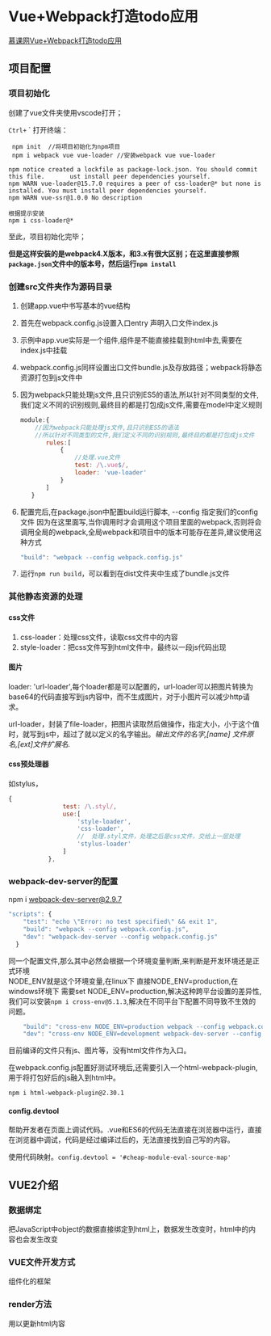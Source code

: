 # Vue+Webpack打造todo应用

[慕课网Vue+Webpack打造todo应用](https://www.imooc.com/learn/935)

## 项目配置

### 项目初始化

创建了vue文件夹使用vscode打开；

`Ctrl+` ` 打开终端：

```
 npm init  //将项目初始化为npm项目
 npm i webpack vue vue-loader //安装webpack vue vue-loader
```

```
npm notice created a lockfile as package-lock.json. You should commit this file.       ust install peer dependencies yourself.
npm WARN vue-loader@15.7.0 requires a peer of css-loader@* but none is installed. You must install peer dependencies yourself.
npm WARN vue-ssr@1.0.0 No description
```

```
根据提示安装
npm i css-loader@*
```

至此，项目初始化完毕；

**但是这样安装的是webpack4.X版本，和3.x有很大区别；在这里直接参照`package.json`文件中的版本号，然后运行`npm install`**

### 创建src文件夹作为源码目录

1. 创建app.vue中书写基本的vue结构   

2. 首先在webpack.config.js设置入口entry   声明入口文件index.js

3. 示例中app.vue实际是一个组件,组件是不能直接挂载到html中去,需要在index.js中挂载

4. webpack.config.js同样设置出口文件bundle.js及存放路径；webpack将静态资源打包到js文件中

5. 因为webpack只能处理js文件,且只识别ES5的语法,所以针对不同类型的文件,我们定义不同的识别规则,最终目的都是打包成js文件,需要在model中定义规则

   ```js
   module:{
       //因为webpack只能处理js文件,且只识别ES5的语法
       //所以针对不同类型的文件,我们定义不同的识别规则,最终目的都是打包成js文件
          rules:[
              {
                  //处理.vue文件
                  test: /\.vue$/,
                  loader: 'vue-loader'
              }
          ]
      }
   ```

6. 配置完后,在package.json中配置build运行脚本, --config 指定我们的config文件 因为在这里面写,当你调用时才会调用这个项目里面的webpack,否则将会调用全局的webpack,全局webpack和项目中的版本可能存在差异,建议使用这种方式

   ```js
   "build": "webpack --config webpack.config.js"
   ```

7. 运行`npm run build`，可以看到在dist文件夹中生成了bundle.js文件

### 其他静态资源的处理

#### css文件

1. css-loader：处理css文件，读取css文件中的内容
2. style-loader：把css文件写到html文件中，最终以一段js代码出现

#### 图片

loader: 'url-loader',每个loader都是可以配置的，url-loader可以把图片转换为base64的代码直接写到js内容中，而不生成图片，对于小图片可以减少http请求。

url-loader，封装了file-loader，把图片读取然后做操作，指定大小，小于这个值时，就写到js中，超过了就以定义的名字输出。*输出文件的名字,[name] 文件原名,[ext]文件扩展名.*

#### css预处理器

 如stylus，

```js
{
               test: /\.styl/,
               use:[
                   'style-loader',
                   'css-loader',
                   //  处理.styl文件，处理之后是css文件，交给上一层处理  
                   'stylus-loader'
               ]
           },
```

### webpack-dev-server的配置

npm i webpack-dev-server@2.9.7

```js
"scripts": {
    "test": "echo \"Error: no test specified\" && exit 1",
    "build": "webpack --config webpack.config.js",
    "dev": "webpack-dev-server --config webpack.config.js"
  }
```

同一个配置文件,那么其中必然会根据一个环境变量判断,来判断是开发环境还是正式环境   
NODE_ENV就是这个环境变量,在linux下 直接NODE_ENV=production,在windows环境下 需要set NODE_ENV=production,解决这种跨平台设置的差异性,我们可以安装`npm i cross-env@5.1.3`,解决在不同平台下配置不同导致不生效的问题。

```js
    "build": "cross-env NODE_ENV=production webpack --config webpack.config.js",
    "dev": "cross-env NODE_ENV=development webpack-dev-server --config webpack.config.js"
```

目前编译的文件只有js、图片等，没有html文件作为入口。

在webpack.config.js配置好测试环境后,还需要引入一个html-webpack-plugin,用于将打包好后的js融入到html中。

`npm i html-webpack-plugin@2.30.1 `

#### config.devtool

帮助开发者在页面上调试代码。.vue和ES6的代码无法直接在浏览器中运行，直接在浏览器中调试，代码是经过编译过后的，无法直接找到自己写的内容。

使用代码映射。`config.devtool = '#cheap-module-eval-source-map'  `

## VUE2介绍

### 数据绑定

把JavaScript中object的数据直接绑定到html上，数据发生改变时，html中的内容也会发生改变

### VUE文件开发方式

组件化的框架

### render方法

用以更新html内容

